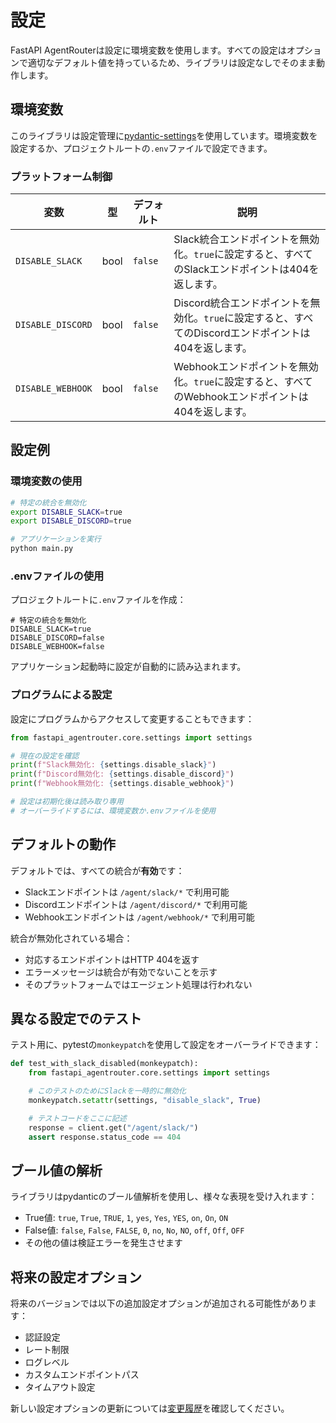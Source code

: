 # 設定

FastAPI AgentRouterは設定に環境変数を使用します。すべての設定はオプションで適切なデフォルト値を持っているため、ライブラリは設定なしでそのまま動作します。

## 環境変数

このライブラリは設定管理に[pydantic-settings](https://docs.pydantic.dev/latest/concepts/pydantic_settings/)を使用しています。環境変数を設定するか、プロジェクトルートの`.env`ファイルで設定できます。

### プラットフォーム制御

| 変数 | 型 | デフォルト | 説明 |
|----------|------|---------|-------------|
| `DISABLE_SLACK` | bool | `false` | Slack統合エンドポイントを無効化。`true`に設定すると、すべてのSlackエンドポイントは404を返します。 |
| `DISABLE_DISCORD` | bool | `false` | Discord統合エンドポイントを無効化。`true`に設定すると、すべてのDiscordエンドポイントは404を返します。 |
| `DISABLE_WEBHOOK` | bool | `false` | Webhookエンドポイントを無効化。`true`に設定すると、すべてのWebhookエンドポイントは404を返します。 |

## 設定例

### 環境変数の使用

```bash
# 特定の統合を無効化
export DISABLE_SLACK=true
export DISABLE_DISCORD=true

# アプリケーションを実行
python main.py
```

### .envファイルの使用

プロジェクトルートに`.env`ファイルを作成：

```env
# 特定の統合を無効化
DISABLE_SLACK=true
DISABLE_DISCORD=false
DISABLE_WEBHOOK=false
```

アプリケーション起動時に設定が自動的に読み込まれます。

### プログラムによる設定

設定にプログラムからアクセスして変更することもできます：

```python
from fastapi_agentrouter.core.settings import settings

# 現在の設定を確認
print(f"Slack無効化: {settings.disable_slack}")
print(f"Discord無効化: {settings.disable_discord}")
print(f"Webhook無効化: {settings.disable_webhook}")

# 設定は初期化後は読み取り専用
# オーバーライドするには、環境変数か.envファイルを使用
```

## デフォルトの動作

デフォルトでは、すべての統合が**有効**です：
- Slackエンドポイントは `/agent/slack/*` で利用可能
- Discordエンドポイントは `/agent/discord/*` で利用可能
- Webhookエンドポイントは `/agent/webhook/*` で利用可能

統合が無効化されている場合：
- 対応するエンドポイントはHTTP 404を返す
- エラーメッセージは統合が有効でないことを示す
- そのプラットフォームではエージェント処理は行われない

## 異なる設定でのテスト

テスト用に、pytestの`monkeypatch`を使用して設定をオーバーライドできます：

```python
def test_with_slack_disabled(monkeypatch):
    from fastapi_agentrouter.core.settings import settings

    # このテストのためにSlackを一時的に無効化
    monkeypatch.setattr(settings, "disable_slack", True)

    # テストコードをここに記述
    response = client.get("/agent/slack/")
    assert response.status_code == 404
```

## ブール値の解析

ライブラリはpydanticのブール値解析を使用し、様々な表現を受け入れます：
- True値: `true`, `True`, `TRUE`, `1`, `yes`, `Yes`, `YES`, `on`, `On`, `ON`
- False値: `false`, `False`, `FALSE`, `0`, `no`, `No`, `NO`, `off`, `Off`, `OFF`
- その他の値は検証エラーを発生させます

## 将来の設定オプション

将来のバージョンでは以下の追加設定オプションが追加される可能性があります：
- 認証設定
- レート制限
- ログレベル
- カスタムエンドポイントパス
- タイムアウト設定

新しい設定オプションの更新については[変更履歴](../changelog.md)を確認してください。